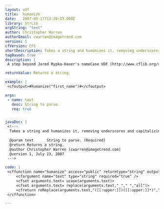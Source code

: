 ```yaml
---
layout: udf
title:  humanize
date:   2007-05-17T12:20:33.000Z
library: StrLib
argString: "text"
author: Christopher Warren
authorEmail: cwarren@imagetrend.com
version: 1
cfVersion: CF5
shortDescription: Takes a string and humanizes it, removing underscores and capitalizing each word.
tagBased: true
description: |
 A step beyond Jared Rypka-Hauer's nameCase UDF (http://www.cflib.org/udf.cfm?ID=1384), I took this idea from Rails, and I'm sure they didn't do it first. It is especially useful in reading through database names and columns and formatting them for users. Nothing original, but pretty useful.

returnValue: Returns a string.

example: |
 <cfoutput>#humanize("first_name")#</cfoutput>

args:
 - name: text
   desc: String to parse.
   req: true


javaDoc: |
 <!---
  Takes a string and humanizes it, removing underscores and capitalizing each word.
  
  @param text      String to parse. (Required)
  @return Returns a string. 
  @author Christopher Warren (cwarren@imagetrend.com) 
  @version 1, July 23, 2007 
 --->

code: |
 <cffunction name="humanize" access="public" returntype="string" output="false">
     <cfargument name="text" type="string" required="true" />
     <cfset arguments.text= ucase(arguments.text)>
     <cfset arguments.text= replace(arguments.text,"_"," ","all")>
     <cfreturn reReplace(arguments.text,"([[:upper:]])([[:upper:]]*)","\1\L\2\E","all") />
 </cffunction>

---
```


